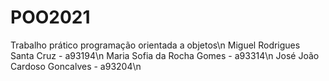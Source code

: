 # POO2021
Trabalho prático programação orientada a objetos\n
Miguel Rodrigues Santa Cruz - a93194\n
Maria Sofia da Rocha Gomes - a93314\n
José João Cardoso Goncalves - a93204\n
